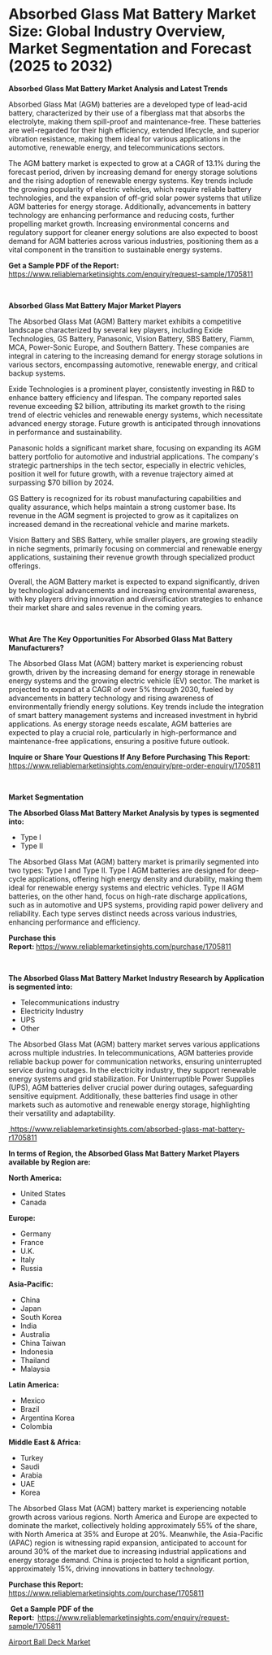 <p><h1>Absorbed Glass Mat Battery Market Size: Global Industry Overview, Market Segmentation and Forecast (2025 to 2032)</h1></p><p><strong>Absorbed Glass Mat Battery Market Analysis and Latest Trends</strong></p>
<p><p>Absorbed Glass Mat (AGM) batteries are a developed type of lead-acid battery, characterized by their use of a fiberglass mat that absorbs the electrolyte, making them spill-proof and maintenance-free. These batteries are well-regarded for their high efficiency, extended lifecycle, and superior vibration resistance, making them ideal for various applications in the automotive, renewable energy, and telecommunications sectors.</p><p>The AGM battery market is expected to grow at a CAGR of 13.1% during the forecast period, driven by increasing demand for energy storage solutions and the rising adoption of renewable energy systems. Key trends include the growing popularity of electric vehicles, which require reliable battery technologies, and the expansion of off-grid solar power systems that utilize AGM batteries for energy storage. Additionally, advancements in battery technology are enhancing performance and reducing costs, further propelling market growth. Increasing environmental concerns and regulatory support for cleaner energy solutions are also expected to boost demand for AGM batteries across various industries, positioning them as a vital component in the transition to sustainable energy systems.</p></p>
<p><strong>Get a Sample PDF of the Report:&nbsp;</strong> <a href="https://www.reliablemarketinsights.com/enquiry/request-sample/1705811?utm_campaign=3008&utm_medium=2&utm_source=Github&utm_content=ia&utm_term=27032025&utm_id=absorbed-glass-mat-battery">https://www.reliablemarketinsights.com/enquiry/request-sample/1705811</a></p>
<p>&nbsp;</p>
<p><strong>Absorbed Glass Mat Battery Major Market Players</strong></p>
<p><p>The Absorbed Glass Mat (AGM) Battery market exhibits a competitive landscape characterized by several key players, including Exide Technologies, GS Battery, Panasonic, Vision Battery, SBS Battery, Fiamm, MCA, Power-Sonic Europe, and Southern Battery. These companies are integral in catering to the increasing demand for energy storage solutions in various sectors, encompassing automotive, renewable energy, and critical backup systems.</p><p>Exide Technologies is a prominent player, consistently investing in R&D to enhance battery efficiency and lifespan. The company reported sales revenue exceeding $2 billion, attributing its market growth to the rising trend of electric vehicles and renewable energy systems, which necessitate advanced energy storage. Future growth is anticipated through innovations in performance and sustainability.</p><p>Panasonic holds a significant market share, focusing on expanding its AGM battery portfolio for automotive and industrial applications. The company's strategic partnerships in the tech sector, especially in electric vehicles, position it well for future growth, with a revenue trajectory aimed at surpassing $70 billion by 2024.</p><p>GS Battery is recognized for its robust manufacturing capabilities and quality assurance, which helps maintain a strong customer base. Its revenue in the AGM segment is projected to grow as it capitalizes on increased demand in the recreational vehicle and marine markets.</p><p>Vision Battery and SBS Battery, while smaller players, are growing steadily in niche segments, primarily focusing on commercial and renewable energy applications, sustaining their revenue growth through specialized product offerings.</p><p>Overall, the AGM Battery market is expected to expand significantly, driven by technological advancements and increasing environmental awareness, with key players driving innovation and diversification strategies to enhance their market share and sales revenue in the coming years.</p></p>
<p>&nbsp;</p>
<p><strong>What Are The Key Opportunities For Absorbed Glass Mat Battery Manufacturers?</strong></p>
<p><p>The Absorbed Glass Mat (AGM) battery market is experiencing robust growth, driven by the increasing demand for energy storage in renewable energy systems and the growing electric vehicle (EV) sector. The market is projected to expand at a CAGR of over 5% through 2030, fueled by advancements in battery technology and rising awareness of environmentally friendly energy solutions. Key trends include the integration of smart battery management systems and increased investment in hybrid applications. As energy storage needs escalate, AGM batteries are expected to play a crucial role, particularly in high-performance and maintenance-free applications, ensuring a positive future outlook.</p></p>
<p><strong>Inquire or Share Your Questions If Any Before Purchasing This Report:</strong> <a href="https://www.reliablemarketinsights.com/enquiry/pre-order-enquiry/1705811?utm_campaign=3008&utm_medium=2&utm_source=Github&utm_content=ia&utm_term=27032025&utm_id=absorbed-glass-mat-battery">https://www.reliablemarketinsights.com/enquiry/pre-order-enquiry/1705811</a></p>
<p>&nbsp;</p>
<p><strong>Market Segmentation</strong></p>
<p><strong>The Absorbed Glass Mat Battery Market Analysis by types is segmented into:</strong></p>
<p><ul><li>Type I</li><li>Type II</li></ul></p>
<p><p>The Absorbed Glass Mat (AGM) battery market is primarily segmented into two types: Type I and Type II. Type I AGM batteries are designed for deep-cycle applications, offering high energy density and durability, making them ideal for renewable energy systems and electric vehicles. Type II AGM batteries, on the other hand, focus on high-rate discharge applications, such as in automotive and UPS systems, providing rapid power delivery and reliability. Each type serves distinct needs across various industries, enhancing performance and efficiency.</p></p>
<p><strong>Purchase this Report:&nbsp;</strong><a href="https://www.reliablemarketinsights.com/purchase/1705811?utm_campaign=3008&utm_medium=2&utm_source=Github&utm_content=ia&utm_term=27032025&utm_id=absorbed-glass-mat-battery">https://www.reliablemarketinsights.com/purchase/1705811</a></p>
<p>&nbsp;</p>
<p><strong>The Absorbed Glass Mat Battery Market Industry Research by Application is segmented into:</strong></p>
<p><ul><li>Telecommunications industry</li><li>Electricity Industry</li><li>UPS</li><li>Other</li></ul></p>
<p><p>The Absorbed Glass Mat (AGM) battery market serves various applications across multiple industries. In telecommunications, AGM batteries provide reliable backup power for communication networks, ensuring uninterrupted service during outages. In the electricity industry, they support renewable energy systems and grid stabilization. For Uninterruptible Power Supplies (UPS), AGM batteries deliver crucial power during outages, safeguarding sensitive equipment. Additionally, these batteries find usage in other markets such as automotive and renewable energy storage, highlighting their versatility and adaptability.</p></p>
<p><a href="https://www.reliablemarketinsights.com/absorbed-glass-mat-battery-r1705811?utm_campaign=3008&utm_medium=2&utm_source=Github&utm_content=ia&utm_term=27032025&utm_id=absorbed-glass-mat-battery">&nbsp;https://www.reliablemarketinsights.com/absorbed-glass-mat-battery-r1705811</a></p>
<p><strong>In terms of Region, the Absorbed Glass Mat Battery Market Players available by Region are:</strong></p>
<p>
    <p> <strong> North America: </strong>
        <ul>
            <li>United States</li>
            <li>Canada</li>
        </ul>
        </p> 
    <p> <strong> Europe: </strong>
        <ul>
            <li>Germany</li>
            <li>France</li>
            <li>U.K.</li>
            <li>Italy</li>
            <li>Russia</li>
        </ul>
        </p> 
    <p> <strong> Asia-Pacific: </strong>
        <ul>
            <li>China</li>
            <li>Japan</li>
            <li>South Korea</li>
            <li>India</li>
            <li>Australia</li>
            <li>China Taiwan</li>
            <li>Indonesia</li>
            <li>Thailand</li>
            <li>Malaysia</li>
        </ul>
        </p> 
    <p> <strong> Latin America: </strong>
        <ul>
            <li>Mexico</li>
            <li>Brazil</li>
            <li>Argentina Korea</li>
            <li>Colombia</li>
        </ul>
        </p> 
    <p> <strong> Middle East & Africa: </strong>
        <ul>
            <li>Turkey</li>
            <li>Saudi</li>
            <li>Arabia</li>
            <li>UAE</li>
            <li>Korea</li>
        </ul>
    </p>
    </p>
<p><p>The Absorbed Glass Mat (AGM) battery market is experiencing notable growth across various regions. North America and Europe are expected to dominate the market, collectively holding approximately 55% of the share, with North America at 35% and Europe at 20%. Meanwhile, the Asia-Pacific (APAC) region is witnessing rapid expansion, anticipated to account for around 30% of the market due to increasing industrial applications and energy storage demand. China is projected to hold a significant portion, approximately 15%, driving innovations in battery technology.</p></p>
<p><strong>Purchase this Report: </strong><a href="https://www.reliablemarketinsights.com/purchase/1705811?utm_campaign=3008&utm_medium=2&utm_source=Github&utm_content=ia&utm_term=27032025&utm_id=absorbed-glass-mat-battery">https://www.reliablemarketinsights.com/purchase/1705811</a></p>
<p>&nbsp;<strong>Get a Sample PDF of the Report:&nbsp;&nbsp;</strong><a href="https://www.reliablemarketinsights.com/enquiry/request-sample/1705811?utm_campaign=3008&utm_medium=2&utm_source=Github&utm_content=ia&utm_term=27032025&utm_id=absorbed-glass-mat-battery">https://www.reliablemarketinsights.com/enquiry/request-sample/1705811</a></p>
<p><strong></strong></p>
<p><p><a href="https://github.com/nellygussisy/Market-Research-Report-List-1/blob/main/airport-ball-deck-market.md?utm_campaign=3008&utm_medium=2&utm_source=Github&utm_content=ia&utm_term=27032025&utm_id=absorbed-glass-mat-battery">Airport Ball Deck Market</a></p></p>